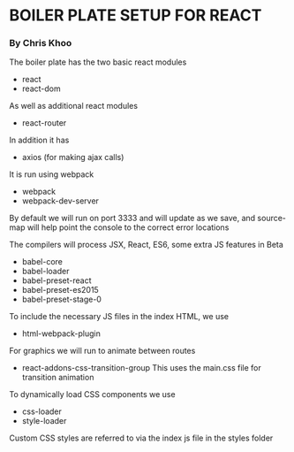BOILER PLATE SETUP FOR REACT
============================
### By Chris Khoo

The boiler plate has the two basic react modules
+ react
+ react-dom

As well as additional react modules
+ react-router

In addition it has
+ axios (for making ajax calls)

It is run using webpack
+ webpack
+ webpack-dev-server

By default we will run on port 3333 and will update as we save, and source-map will help point the console to the correct error locations

The compilers will process JSX, React, ES6, some extra JS features in Beta
+ babel-core
+ babel-loader
+ babel-preset-react
+ babel-preset-es2015
+ babel-preset-stage-0

To include the necessary JS files in the index HTML, we use
+ html-webpack-plugin

For graphics we will run to animate between routes
+ react-addons-css-transition-group
This uses the main.css file for transition animation

To dynamically load CSS components we use
+ css-loader
+ style-loader

Custom CSS styles are referred to via the index js file in the styles folder
